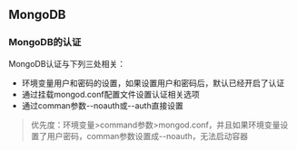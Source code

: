 ## MongoDB

### MongoDB的认证

MongoDB认证与下列三处相关：
- 环境变量用户和密码的设置，如果设置用户和密码后，默认已经开启了认证
- 通过挂载mongod.conf配置文件设置认证相关选项
- 通过comman参数--noauth或--auth直接设置

 > 优先度：环境变量>command参数>mongod.conf，并且如果环境变量设置了用户密码，comman参数设置成--noauth，无法启动容器
